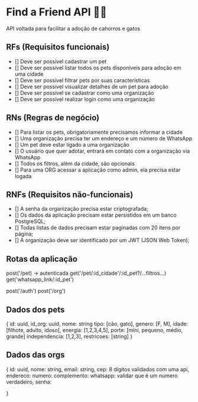 # Find a Friend API 🐶🐱

API voltada para facilitar a adoção de cahorros e gatos

## RFs (Requisitos funcionais)

- [] Deve ser possível cadastrar um pet
- [] Deve ser possível listar todos os pets disponíveis para adoção em uma cidade
- [] Deve ser possível filtrar pets por suas características
- [] Deve ser possível visualizar detalhes de um pet para adoção
- [] Deve ser possível se cadastrar como uma organização
- [] Deve ser possível realizar login como uma organização

## RNs (Regras de negócio)

- [] Para listar os pets, obrigatoriamente precisamos informar a cidade
- [] Uma organização precisa ter um endereço e um número de WhatsApp
- [] Um pet deve estar ligado a uma organização
- [] O usuário que quer adotar, entrará em contato com a organização via WhatsApp
- [] Todos os filtros, além da cidade, são opcionais
- [] Para uma ORG acessar a aplicação como admin, ela precisa estar logada

## RNFs (Requisitos não-funcionais)

- [] A senha da organização precisa estar criptografada;
- [] Os dados da aplicação precisam estar persistidos em um banco PostgreSQL;
- [] Todas listas de dados precisam estar paginadas com 20 itens por página;
- [] A organização deve ser identificado por um JWT (JSON Web Token);


## Rotas da aplicação

post('/pet) -> autenticada
get('/pet/:id_cidade'/:id_pet?/...filtros...)
get('whatsapp_link/:id_pet')

post('/auth')
post('/org')

## Dados dos pets
{
    id: uuid,
    id_org: uuid,
    nome: string
    tipo: [cão, gato],
    genero: [F, M],
    idade: [filhote, adulto, idoso],
    energia: [1,2,3,4,5],
    porte: [mini, pequeno, médio, grande]
    independencia: [1,2,3],
    restricoes: [string]
}

## Dados das orgs
{
    id: uuid,
    nome: string,
    email: string,
    cep: 8 dígitos validados com uma api,
    endereco:
    numero:
    complemento:
    whatsapp: validar que é um numero verdadeiro,
    senha:

}

